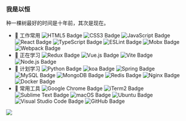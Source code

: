 ### 我是以恒

种一棵树最好的时间是十年前，其次是现在。
- 🔭 工作常用 
![HTML5 Badge](https://img.shields.io/badge/HTML5-E34F26?logo=html5&logoColor=fff&style=flat)
![CSS3 Badge](https://img.shields.io/badge/CSS3-1572B6?logo=css3&logoColor=fff&style=flat)
![JavaScript Badge](https://img.shields.io/badge/JavaScript-F7DF1E?logo=javascript&logoColor=000&style=flat)
![React Badge](https://img.shields.io/badge/React-61DAFB?logo=react&logoColor=000&style=flat)
![TypeScript Badge](https://img.shields.io/badge/TypeScript-3178C6?logo=typescript&logoColor=fff&style=flat)
![ESLint Badge](https://img.shields.io/badge/ESLint-4B32C3?logo=eslint&logoColor=fff&style=flat)
![Mobx Badge](https://img.shields.io/badge/Mobx-FF9955?logo=mobx&logoColor=fff&style=flat)
![Webpack Badge](https://img.shields.io/badge/Webpack-8DD6F9?logo=webpack&logoColor=000&style=flat)
- 💪 正在学习
![Redux Badge](https://img.shields.io/badge/Redux-764ABC?logo=redux&logoColor=fff&style=flat)
![Vue.js Badge](https://img.shields.io/badge/Vue.js-4FC08D?logo=vuedotjs&logoColor=fff&style=flat)
![Vite Badge](https://img.shields.io/badge/Vite-646CFF?logo=vite&logoColor=fff&style=flat)
![Node.js Badge](https://img.shields.io/badge/Node.js-393?logo=nodedotjs&logoColor=fff&style=flat)
- 🧠 计划学习
![Python Badge](https://img.shields.io/badge/Python-3776AB?logo=Python&logoColor=fff&style=flat)
![koa Badge](https://img.shields.io/badge/koa-33333D?logo=koa&logoColor=fff&style=flat)
![Spring Badge](https://img.shields.io/badge/Spring-6DB33F?logo=spring&logoColor=fff&style=flat)
![MySQL Badge](https://img.shields.io/badge/MySQL-4479A1?logo=mysql&logoColor=fff&style=flat)
![MongoDB Badge](https://img.shields.io/badge/MongoDB-47A248?logo=mongodb&logoColor=fff&style=flat)
![Redis Badge](https://img.shields.io/badge/Redis-DC382D?logo=Redis&logoColor=fff&style=flat)
![Nginx Badge](https://img.shields.io/badge/Nginx-009639?logo=nginx&logoColor=fff&style=flat)
![Docker Badge](https://img.shields.io/badge/Docker-2496ED?logo=docker&logoColor=fff&style=flat)
- 🧰 常用工具
![Google Chrome Badge](https://img.shields.io/badge/Google%20Chrome-4285F4?logo=googlechrome&logoColor=fff&style=flat)
![iTerm2 Badge](https://img.shields.io/badge/iTerm2-000000?logo=iterm2&logoColor=fff&style=flat)
![Sublime Text Badge](https://img.shields.io/badge/Sublime%20Text-FF9800?logo=sublimetext&logoColor=fff&style=flat)
![macOS Badge](https://img.shields.io/badge/macOS-000?logo=macOS&logoColor=fff&style=flat)
![Ubuntu Badge](https://img.shields.io/badge/Ubuntu-E95420?logo=Ubuntu&logoColor=fff&style=flat)
![Visual Studio Code Badge](https://img.shields.io/badge/Visual%20Studio%20Code-007ACC?logo=visualstudiocode&logoColor=fff&style=flat)
![GitHub Badge](https://img.shields.io/badge/GitHub-181717?logo=github&logoColor=fff&style=flat)
<img src="https://github-profile-trophy.vercel.app/?username=veronicaJun" />

<!--
**veronicaJun/veronicaJun** is a ✨ _special_ ✨ repository because its `README.md` (this file) appears on your GitHub profile.

Here are some ideas to get you started:

- 🔭 I’m currently working on ...
- 🌱 I’m currently learning ...
- 👯 I’m looking to collaborate on ...
- 🤔 I’m looking for help with ...
- 💬 Ask me about ...
- 📫 How to reach me: ...
- 😄 Pronouns: ...
- ⚡ Fun fact: ...
-->

